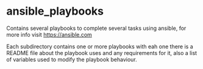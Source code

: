 # ansible_playbooks

Contains several playbooks to complete several tasks using ansible, for more info visit https://ansible.com

Each subdirectory contains one or more playbooks with eah one there is a README file about the playbook uses and any requirements for it, also a list of variables used to modify the playbook behaviour.
